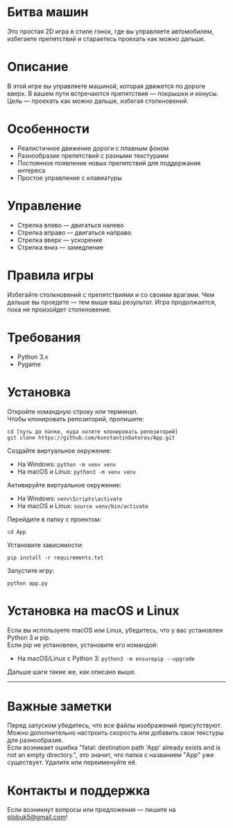 # Битва машин
Это простая 2D игра в стиле гонок, где вы управляете автомобилем, избегаете препятствий и стараетесь проехать как можно дальше.

# Описание
В этой игре вы управляете машиной, которая движется по дороге вверх. В вашем пути встречаются препятствия — покрышки и конусы. Цель — проехать как можно дальше, избегая столкновений.

# Особенности
- Реалистичное движение дороги с плавным фоном
- Разнообразие препятствий с разными текстурами
- Постоянное появление новых препятствий для поддержания интереса
- Простое управление с клавиатуры

# Управление
- Стрелка влево — двигаться налево
- Стрелка вправо — двигаться направо
- Стрелка вверх — ускорение
- Стрелка вниз — замедление

# Правила игры
Избегайте столкновений с препятствиями и со своими врагами. Чем дальше вы проедете — тем выше ваш результат. Игра продолжается, пока не произойдет столкновение.

# Требования
- Python 3.x
- Pygame

# Установка
Откройте командную строку или терминал.  
Чтобы клонировать репозиторий, пропишите:
```
cd [путь до папки, куда хотите клонировать репозиторий]
git clone https://github.com/konstantinbatorov/App.git
```

Создайте виртуальное окружение:
- На Windows: `python -m venv venv`
- На macOS и Linux: `python3 -m venv venv`

Активируйте виртуальное окружение:
- На Windows: `venv\Scripts\activate`
- На macOS и Linux: `source venv/bin/activate`

Перейдите в папку с проектом:
```
cd App
```

Установите зависимости:
```
pip install -r requirements.txt
```

Запустите игру:
```
python app.py
```

# Установка на macOS и Linux
Если вы используете macOS или Linux, убедитесь, что у вас установлен Python 3 и pip.  
Если pip не установлен, установите его командой:  
- На macOS/Linux с Python 3: `python3 -m ensurepip --upgrade`

Дальше шаги такие же, как описано выше.  

---

# Важные заметки
Перед запуском убедитесь, что все файлы изображений присутствуют.  
Можно дополнительно настроить скорость или добавить свои текстуры для разнообразия.  
Если возникает ошибка "fatal: destination path 'App' already exists and is not an empty directory.", это значит, что папка с названием "App" уже существует. Удалите или переименуйте её.  

# Контакты и поддержка
Если возникнут вопросы или предложения — пишите на plobuk5@gmail.com!
